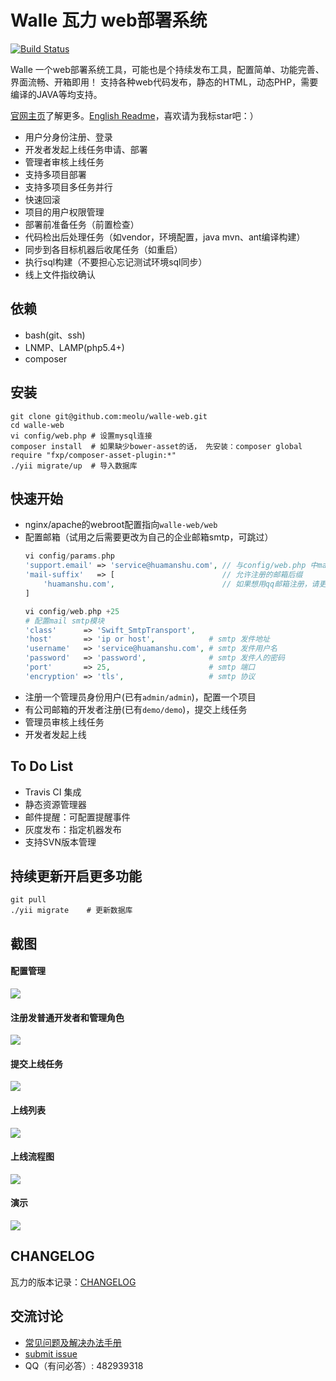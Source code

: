 Walle 瓦力 web部署系统
==========================
[![Build Status](https://travis-ci.org/meolu/walle-web.svg?branch=master)](https://travis-ci.org/meolu/walle-web)

Walle 一个web部署系统工具，可能也是个持续发布工具，配置简单、功能完善、界面流畅、开箱即用！
支持各种web代码发布，静态的HTML，动态PHP，需要编译的JAVA等均支持。

[官网主页](http://www.huamanshu.com/walle.html)了解更多。[English Readme](https://github.com/meolu/walle-web/blob/master/README-en.md)，喜欢请为我标star吧：）

* 用户分身份注册、登录
* 开发者发起上线任务申请、部署
* 管理者审核上线任务
* 支持多项目部署
* 支持多项目多任务并行
* 快速回滚
* 项目的用户权限管理
* 部署前准备任务（前置检查）
* 代码检出后处理任务（如vendor，环境配置，java mvn、ant编译构建）
* 同步到各目标机器后收尾任务（如重启）
* 执行sql构建（不要担心忘记测试环境sql同步）
* 线上文件指纹确认


依赖
---

* bash(git、ssh)
* LNMP、LAMP(php5.4+)
* composer

安装
----
```
git clone git@github.com:meolu/walle-web.git
cd walle-web
vi config/web.php # 设置mysql连接
composer install  # 如果缺少bower-asset的话， 先安装：composer global require "fxp/composer-asset-plugin:*"
./yii migrate/up  # 导入数据库
```

快速开始
-------
* nginx/apache的webroot配置指向`walle-web/web`
* 配置邮箱（试用之后需要更改为自己的企业邮箱smtp，可跳过）
    ```php
    vi config/params.php
    'support.email' => 'service@huamanshu.com', // 与config/web.php 中mail模块的username一致
    'mail-suffix'   => [                        // 允许注册的邮箱后缀
        'huamanshu.com',                        // 如果想用qq邮箱注册，请更改为qq.com
    ]

    vi config/web.php +25
    # 配置mail smtp模块
    'class'      => 'Swift_SmtpTransport',
    'host'       => 'ip or host',            # smtp 发件地址
    'username'   => 'service@huamanshu.com', # smtp 发件用户名
    'password'   => 'password',              # smtp 发件人的密码
    'port'       => 25,                      # smtp 端口
    'encryption' => 'tls',                   # smtp 协议
    ```
* 注册一个管理员身份用户(已有`admin/admin`)，配置一个项目
* 有公司邮箱的开发者注册(已有`demo/demo`)，提交上线任务
* 管理员审核上线任务
* 开发者发起上线


To Do List
----------
- Travis CI 集成
- 静态资源管理器
- 邮件提醒：可配置提醒事件
- 灰度发布：指定机器发布
- 支持SVN版本管理

持续更新开启更多功能
-----------------
```
git pull
./yii migrate    # 更新数据库
```

截图
---

#### 配置管理
![](https://raw.github.com/meolu/walle-web/master/screenshots/walle-config-edit.jpg)

#### 注册发普通开发者和管理角色
![](https://raw.github.com/meolu/walle-web/master/screenshots/login.png)

#### 提交上线任务
![](https://raw.github.com/meolu/walle-web/master/screenshots/walle-submit.jpg)

#### 上线列表
![](https://raw.github.com/meolu/walle-web/master/screenshots/walle-dev-list.jpg)

#### 上线流程图
![](https://raw.github.com/meolu/walle-web/master/screenshots/walle-flow.png)

#### 演示
![](https://raw.github.com/meolu/walle-web/master/screenshots/walle.gif)

## CHANGELOG
瓦力的版本记录：[CHANGELOG](https://github.com/meolu/walle-web/blob/master/CHANGELOG.md)


交流讨论
-------
- [常见问题及解决办法手册](https://github.com/meolu/walle-web/blob/master/qa.md)
- [submit issue](https://github.com/meolu/walle-web/issues/new)
- QQ（有问必答）: 482939318
